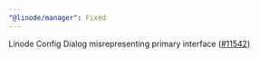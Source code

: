 ```yaml
---
"@linode/manager": Fixed
---
```


Linode Config Dialog misrepresenting primary interface ([#11542](https://github.com/linode/manager/pull/11542))
